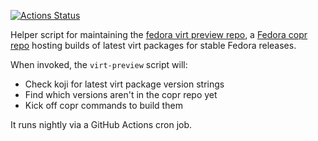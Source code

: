 [![Actions Status](https://github.com/crobinso/virt-preview/workflows/CI/badge.svg)](https://github.com/crobinso/virt-preview/actions)

Helper script for maintaining the [fedora virt preview repo](http://fedoraproject.org/wiki/Virtualization_Preview_Repository), a [Fedora copr repo](https://copr.fedorainfracloud.org/coprs/g/virtmaint-sig/virt-preview/) hosting builds of latest virt packages for stable Fedora releases.

When invoked, the `virt-preview` script will:

* Check koji for latest virt package version strings
* Find which versions aren't in the copr repo yet
* Kick off copr commands to build them

It runs nightly via a GitHub Actions cron job.
